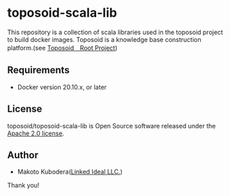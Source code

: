 # toposoid-scala-lib
This repository is a collection of scala libraries used in the toposoid project to build docker images.
Toposoid is a knowledge base construction platform.(see [Toposoid　Root Project](https://github.com/toposoid/toposoid.git))

## Requirements
* Docker version 20.10.x, or later


## License
toposoid/toposoid-scala-lib is Open Source software released under the [Apache 2.0 license](https://www.apache.org/licenses/LICENSE-2.0.html).

## Author
* Makoto Kubodera([Linked Ideal LLC.](https://linked-ideal.com/))

Thank you!
